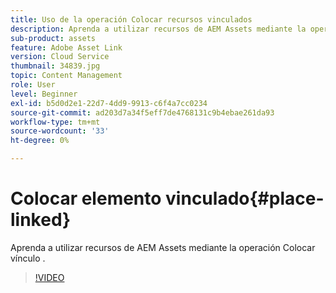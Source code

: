 ```yaml
---
title: Uso de la operación Colocar recursos vinculados
description: Aprenda a utilizar recursos de AEM Assets mediante la operación Colocar vínculo .
sub-product: assets
feature: Adobe Asset Link
version: Cloud Service
thumbnail: 34839.jpg
topic: Content Management
role: User
level: Beginner
exl-id: b5d0d2e1-22d7-4dd9-9913-c6f4a7cc0234
source-git-commit: ad203d7a34f5eff7de4768131c9b4ebae261da93
workflow-type: tm+mt
source-wordcount: '33'
ht-degree: 0%

---
```


# Colocar elemento vinculado{#place-linked}

Aprenda a utilizar recursos de AEM Assets mediante la operación Colocar vínculo .

>[!VIDEO](https://video.tv.adobe.com/v/34839/?quality=12)
